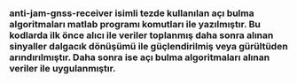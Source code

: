 ### anti-jam-gnss-receiver isimli tezde kullanılan açı bulma algoritmaları matlab programı komutları ile yazılmıştır. Bu kodlarda ilk önce alıcı ile veriler toplanmış daha sonra alınan sinyaller dalgacık dönüşümü ile güçlendirilmiş veya gürültüden arındırılmıştır. Daha sonra ise açı bulma algoritmaları alınan veriler ile uygulanmıştır. 
